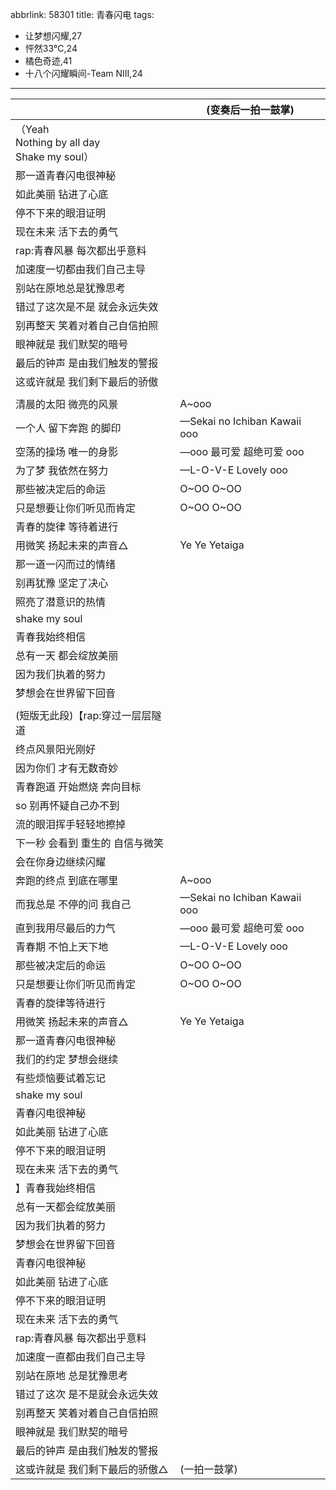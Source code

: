 abbrlink: 58301
title: 青春闪电
tags:
  - 让梦想闪耀,27
  - 怦然33℃,24
  - 橘色奇迹,41
  - 十八个闪耀瞬间-Team NIII,24
---
|      |(变奏后一拍一鼓掌)|
|--|--|
|（Yeah<br>Nothing by all day<br>Shake my soul）|      |
|那一道青春闪电很神秘|      |
|如此美丽 钻进了心底|      |
|停不下来的眼泪证明|      |
|现在未来 活下去的勇气|      |
|rap:青春风暴 每次都出乎意料|      |
|加速度一切都由我们自己主导|      |
|别站在原地总是犹豫思考|      |
|错过了这次是不是 就会永远失效|      |
|别再整天 笑着对着自己自信拍照|      |
|眼神就是 我们默契的暗号|      |
|最后的钟声 是由我们触发的警报|      |
|这或许就是 我们剩下最后的骄傲|      |
|      |      |
|清晨的太阳 微亮的风景|A~ooo|
|一个人 留下奔跑 的脚印|—Sekai no Ichiban Kawaii ooo|
|空荡的操场 唯一的身影|—ooo 最可爱 超绝可爱 ooo|
|为了梦 我依然在努力|—L-O-V-E Lovely ooo|
|那些被决定后的命运|O~OO O~OO|
|只是想要让你们听见而肯定|O~OO O~OO|
|青春的旋律 等待着进行|      |
|用微笑 扬起未来的声音△|Ye Ye Yetaiga|
|那一道一闪而过的情绪|      |
|别再犹豫 坚定了决心|      |
|照亮了潜意识的热情|      |
|shake my soul|      |
|青春我始终相信|      |
|总有一天 都会绽放美丽|      |
|因为我们执着的努力|      |
|梦想会在世界留下回音|      |
|      |      |
|(短版无此段)【rap:穿过一层层隧道|      |
|终点风景阳光刚好|      |
|因为你们 才有无数奇妙|      |
|青春跑道 开始燃烧 奔向目标|      |
|so 别再怀疑自己办不到|      |
|流的眼泪挥手轻轻地擦掉|      |
|下一秒 会看到 重生的 自信与微笑|      |
|会在你身边继续闪耀|      |
|奔跑的终点 到底在哪里|A~ooo|
|而我总是 不停的问 我自己|—Sekai no Ichiban Kawaii ooo|
|直到我用尽最后的力气|—ooo 最可爱 超绝可爱 ooo|
|青春期 不怕上天下地|—L-O-V-E Lovely ooo|
|那些被决定后的命运|O~OO O~OO|
|只是想要让你们听见而肯定|O~OO O~OO|
|青春的旋律等待进行|      |
|用微笑 扬起未来的声音△|Ye Ye Yetaiga|
|那一道青春闪电很神秘|      |
|我们的约定 梦想会继续|      |
|有些烦恼要试着忘记|      |
|shake my soul|      |
|青春闪电很神秘|      |
|如此美丽 钻进了心底|      |
|停不下来的眼泪证明|      |
|现在未来 活下去的勇气|      |
|】青春我始终相信|      |
|总有一天都会绽放美丽|      |
|因为我们执着的努力|      |
|梦想会在世界留下回音|      |
|青春闪电很神秘|      |
|如此美丽 钻进了心底|      |
|停不下来的眼泪证明|      |
|现在未来 活下去的勇气|      |
|rap:青春风暴 每次都出乎意料|      |
|加速度一直都由我们自己主导|      |
|别站在原地 总是犹豫思考|      |
|错过了这次 是不是就会永远失效|      |
|别再整天 笑着对着自己自信拍照|      |
|眼神就是 我们默契的暗号|      |
|最后的钟声 是由我们触发的警报|      |
|这或许就是 我们剩下最后的骄傲△|(一拍一鼓掌)|
